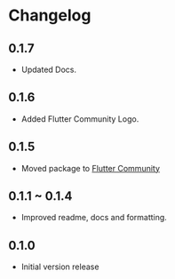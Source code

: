 # Changelog

## 0.1.7
  * Updated Docs.

## 0.1.6
  * Added Flutter Community Logo.

## 0.1.5
  * Moved package to [Flutter Community](https://github.com/fluttercommunity)

## 0.1.1 ~ 0.1.4
  * Improved readme, docs and formatting.

## 0.1.0
  * Initial version release
